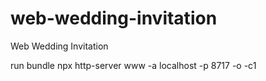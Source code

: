 # web-wedding-invitation
Web Wedding Invitation


run bundle
npx http-server www -a localhost -p 8717 -o -c1